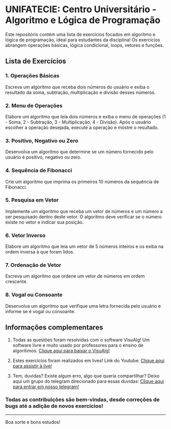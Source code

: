 # UNIFATECIE: Centro Universitário - Algoritmo e Lógica de Programação

Este repositório contém uma lista de exercícios focados em algoritmo e lógica de programação, ideal para estudantes da disciplina! Os exercícios abrangem operações básicas, lógica condicional, loops, vetores e funções.

## Lista de Exercícios

### 1. Operações Básicas
Escreva um algoritmo que receba dois números do usuário e exiba o resultado da soma, subtração, multiplicação e divisão desses números.

### 2. Menu de Operações
Elabore um algoritmo que leia dois números e exiba o menu de operações (1 - Soma, 2 - Subtração, 3 - Multiplicação, 4 - Divisão). Após o usuário escolher a operação desejada, execute a operação e mostre o resultado.

### 3. Positivo, Negativo ou Zero
Desenvolva um algoritmo que determine se um número fornecido pelo usuário é positivo, negativo ou zero.

### 4. Sequência de Fibonacci
Crie um algoritmo que imprima os primeiros 10 números da sequência de Fibonacci.

### 5. Pesquisa em Vetor
Implemente um algoritmo que receba um vetor de números e um número a ser pesquisado dentro deste vetor. O algoritmo deve verificar se o número existe no vetor e indicar sua posição.

### 6. Vetor Inverso
Elabore um algoritmo que leia um vetor de 5 números inteiros e os exiba na ordem inversa à que foram lidos.

### 7. Ordenação de Vetor
Escreva um algoritmo que ordene um vetor de números em ordem crescente.

### 8. Vogal ou Consoante
Desenvolva um algoritmo que verifique uma letra fornecida pelo usuário e informe se é vogal ou consoante.



## Informações complementares 

1. Todas as questões foram resolvidas com o software VisuAlg! Um software livre e muito usado por professores para o ensino de algoritimos. [Clique aqui para baixar o VisuAlg!](https://raw.githubusercontent.com/Prof-Lucas-Fregolente/pratica-algoritimo/main/Arquivos/VisuAlg-3.0.rar)  

2. Estes exercicios foram realizados em lives! Link do Youtube: [Clique aqui para assistir à live!](https://www.youtube.com/watch?v=G5z5SaMzwZU)

3. Tem, duvidas? Existe algum erro, algo que queria compartilhar?
Deixo aqui um grupo do telegram direcionado para essas duvidas: [Clique aqui para entrar em nosso telegram!](https://t.me/+jG-sjU4z_lw5ZDgx)

### Todas as contribuições são bem-vindas, desde correções de bugs até a adição de novos exercícios!

---

Boa sorte e bons estudos!